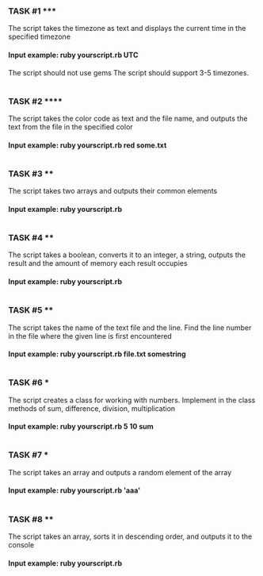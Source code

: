 ### TASK #1 ***

The script takes the timezone as text and displays the current time in the specified timezone
#### Input example: ruby yourscript.rb UTC 
The script should not use gems
The script should support 3-5 timezones.
#
#
### TASK #2 ****
The script takes the color code as text and the file name, and outputs the text from the file in the specified color
#### Input example: ruby yourscript.rb red some.txt
#
#
### TASK #3 **
The script takes two arrays and outputs their common elements
#### Input example: ruby yourscript.rb <array1> <array2>
#
#
### TASK #4 **
The script takes a boolean, converts it to an integer, a string, outputs the result and the amount of memory each result occupies
#### Input example: ruby yourscript.rb <array1> <array2>
#
#
### TASK #5 **
The script takes the name of the text file and the line. Find the line number in the file where the given line is first encountered
#### Input example: ruby yourscript.rb file.txt somestring
#
#
### TASK #6 *
The script creates a class for working with numbers. Implement in the class methods of sum, difference, division, multiplication
#### Input example: ruby yourscript.rb 5 10 sum
#
#
### TASK #7 *
The script takes an array and outputs a random element of the array
#### Input example: ruby yourscript.rb <array> 'aaa'
#
#
### TASK #8 **
The script takes an array, sorts it in descending order, and outputs it to the console
#### Input example: ruby yourscript.rb <array>
